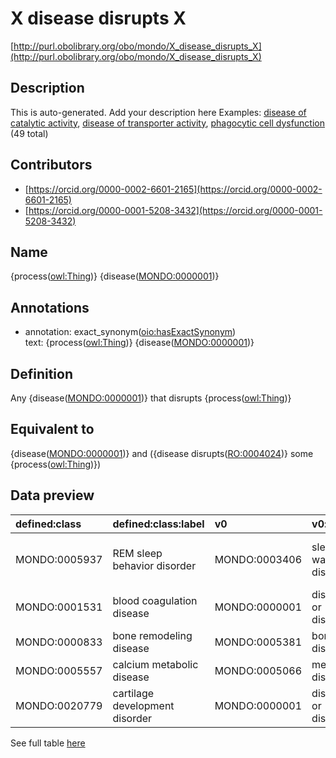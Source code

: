 # X disease disrupts X 

[http://purl.obolibrary.org/obo/mondo/X_disease_disrupts_X](http://purl.obolibrary.org/obo/mondo/X_disease_disrupts_X)
## Description 

This is auto-generated. Add your description here
Examples: [disease of catalytic activity](http://purl.obolibrary.org/obo/MONDO_0044976), [disease of transporter activity](http://purl.obolibrary.org/obo/MONDO_0044975), [phagocytic cell dysfunction](http://purl.obolibrary.org/obo/MONDO_0024627) (49 total)
## Contributors 
* [https://orcid.org/0000-0002-6601-2165](https://orcid.org/0000-0002-6601-2165) 
* [https://orcid.org/0000-0001-5208-3432](https://orcid.org/0000-0001-5208-3432) 
## Name 

{process\([owl:Thing](http://www.w3.org/2002/07/owl#Thing)\)} {disease\([MONDO:0000001](http://purl.obolibrary.org/obo/MONDO_0000001)\)}

## Annotations 

* annotation: exact_synonym\([oio:hasExactSynonym](http://purl.obolibrary.org/obo/oio_hasExactSynonym)\)  
text: {process\([owl:Thing](http://www.w3.org/2002/07/owl#Thing)\)} {disease\([MONDO:0000001](http://purl.obolibrary.org/obo/MONDO_0000001)\)}

## Definition 

Any {disease\([MONDO:0000001](http://purl.obolibrary.org/obo/MONDO_0000001)\)} that disrupts {process\([owl:Thing](http://www.w3.org/2002/07/owl#Thing)\)}

## Equivalent to 

{disease\([MONDO:0000001](http://purl.obolibrary.org/obo/MONDO_0000001)\)} and ({disease disrupts\([RO:0004024](http://purl.obolibrary.org/obo/RO_0004024)\)} some {process\([owl:Thing](http://www.w3.org/2002/07/owl#Thing)\)})

## Data preview 
| defined:class                                | defined:class:label            | v0                                           | v0:label            | v1                                        | v1:label                              |
|:---------------------------------------------|:-------------------------------|:---------------------------------------------|:--------------------|:------------------------------------------|:--------------------------------------|
| MONDO:0005937 | REM sleep behavior disorder    | MONDO:0003406 | sleep-wake disorder | GO:0042747 | circadian sleep/wake cycle, REM sleep |
| MONDO:0001531 | blood coagulation disease      | MONDO:0000001 | disease or disorder | GO:0007596 | blood coagulation                     |
| MONDO:0000833 | bone remodeling disease        | MONDO:0005381 | bone disease        | GO:0046849 | bone remodeling                       |
| MONDO:0005557 | calcium metabolic disease      | MONDO:0005066 | metabolic disease   | GO:0055074 | calcium ion homeostasis               |
| MONDO:0020779 | cartilage development disorder | MONDO:0000001 | disease or disorder | GO:0051216 | cartilage development                 |

See full table [here](https://github.com/monarch-initiative/mondo/blob/master/src/patterns/data/matches/specific_disease_by_disrupted_process.tsv) 

